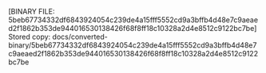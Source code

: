 [BINARY FILE: 5beb67734332df6843924054c239de4a15fff5552cd9a3bffb4d48e7c9aeaed2f1862b353de944016530138426f68f8ff18c10328a2d4e8512c9122bc7be]
Stored copy: docs/converted-binary/5beb67734332df6843924054c239de4a15fff5552cd9a3bffb4d48e7c9aeaed2f1862b353de944016530138426f68f8ff18c10328a2d4e8512c9122bc7be
